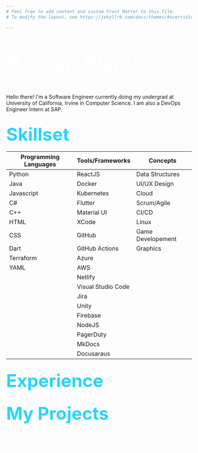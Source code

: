 ```yaml
---
# Feel free to add content and custom Front Matter to this file.
# To modify the layout, see https://jekyllrb.com/docs/themes/#overriding-theme-defaults

---
```


# <p style="font-size:40pt;color:white">Hassan Warsi</p>

Hello there! I'm a Software Engineer currently doing my undergrad at University of California, Irvine in Computer Science.  I am also a DevOps Engineer Intern at SAP.

## <span style="color:#29d4ff"><font size="20">Skillset</font></span>

|Programming Languages | Tools/Frameworks | Concepts |
|------------|-----------|-------------|
| Python | ReactJS| Data Structures |
|Java  | Docker|  UI/UX Design |
|Javascript| Kubernetes| Cloud |
|C#| Flutter| Scrum/Agile |
|C++| Material UI| CI/CD |
|HTML| XCode| Linux |
|CSS| GitHub |  Game Developement |
|Dart| GitHub Actions | Graphics |
|Terraform| Azure | |
|YAML|AWS | |
|    | Netlify | |
|    | Visual Studio Code |    |
|    | Jira |    |
|    | Unity |    |
|    | Firebase |    |
|    | NodeJS |    |
|    | PagerDuty |    |
|    | MkDocs |    |
|    | Docusaraus |    |





## <span style="color:#29d4ff"><font size="23">Experience</font></span>

<div align="right">

</div>

## <span style="color:#29d4ff"><font size="23">My Projects</font></span>



<div align="center"> <span style="color:white"><font size="20"><bold>Contact Me</bold></font></span></div>







